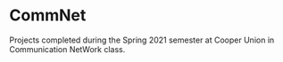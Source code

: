 # CommNet
Projects completed during the Spring 2021 semester at Cooper Union in Communication NetWork class.
